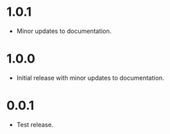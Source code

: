 # 1.0.1

* Minor updates to documentation.

# 1.0.0

* Initial release with minor updates to documentation.

# 0.0.1

* Test release.